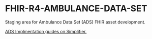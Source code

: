 # FHIR-R4-AMBULANCE-DATA-SET

Staging area for Ambulance Data Set (ADS) FHIR asset development.

<a href="https://simplifier.net/Ambulance/~guides">ADS Implmentation guides on Simplifier.</a>
